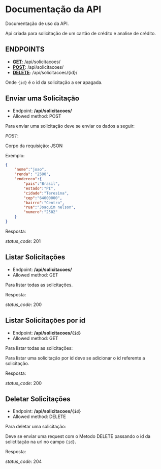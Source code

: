 # Documentação da API

Documentação de uso da API.

Api criada para solicitação de um cartão de crédito e analise de crédito.

## ENDPOINTS

- [**GET**](#listar): /api/solicitacoes/
- [**POST**](#enviar): /api/solicitacoes/
- [**DELETE**](#deletar): /api/solicitacoes/{id}/

Onde `{id}` é o id da solicitação a ser apagada.

## Enviar uma Solicitação

- Endpoint: **/api/solicitacoes/**
- Allowed method: POST

Para enviar uma solicitação deve se enviar os dados a seguir:

*POST*:

Corpo da requisição: JSON

Exemplo:

```JSON
{
	"nome":"joao",
	"renda": "2500",
	"endereco":{
		"pais":"Brasil",
		"estado":"PI",
		"cidade":"Teresina",
		"cep":"64000000",
		"bairro":"Centro",
		"rua":"Joaquim nelson",
		"numero":"2502"
	}
}
```

Resposta:

*status_code*: 201

## Listar Solicitações

- Endpoint: **/api/solicitacoes/**
- Allowed method: GET

Para listar todas as solicitações.

Resposta:

*status_code*: 200

## Listar Solicitações por id

- Endpoint: **/api/solicitacoes/`{id}`**
- Allowed method: GET

Para listar todas as solicitações:

Para listar uma solicitação por id deve se adicionar o id referente a solicitação.

Resposta:

*status_code*: 200

## Deletar Solicitações

- Endpoint: **/api/solicitacoes/`{id}`**
- Allowed method: DELETE

Para deletar uma solicitação:

Deve se enviar uma request com o Metodo DELETE passando o id da solictitação na url no campo `{id}`.

Resposta:

*status_code*: 204